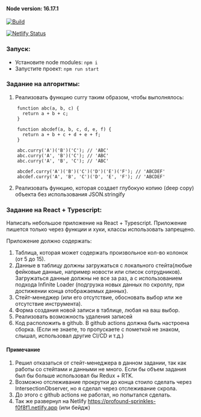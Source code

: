 #### Node version: 16.17.1
[![Build](https://github.com/Kjanys/tensor-test/actions/workflows/main.yml/badge.svg)](https://github.com/Kjanys/tensor-test/actions/workflows/main.yml)

[![Netlify Status](https://api.netlify.com/api/v1/badges/06685ccd-11e4-4a55-897f-6027ae6db859/deploy-status)](https://app.netlify.com/sites/profound-sprinkles-f0f8f1/deploys)
### Запуск:

- Установите node modules: `npm i`
- Запустите проект: `npm run start`

### Задание на алгоритмы:
1) Реализовать функцию curry таким образом, чтобы выполнялось:
```
    function abc(a, b, c) {
      return a + b + c;
    }
    
    function abcdef(a, b, c, d, e, f) {
      return a + b + c + d + e + f;
    }
    
    abc.curry('A')('B')('C'); // 'ABC'
    abc.curry('A', 'B')('C'); // 'ABC'
    abc.curry('A', 'B', 'C'); // 'ABC'
    
    abcdef.curry('A')('B')('C')('D')('E')('F'); // 'ABCDEF'
    abcdef.curry('A', 'B', 'C')('D', 'E', 'F'); // 'ABCDEF'
```

2) Реализовать функцию, которая создает глубокую копию (deep copy) объекта без использования JSON.stringify

### Задание на React + Typescript:
  Написать небольшое приложение на React + Typescript. Приложение пишется только через функции и хуки, классы использовать запрещено.

  
  Приложение должно содержать:
1) Таблица, которая может содержать произвольное кол-во колонок (от 5 до 15).
2) Данные в таблицу должны загружаться с локального стейта(любые фейковые данные, например новости или список сотрудников). Загружаться данные должны не все за раз, а с использованием подхода Infinite Loader (подгрузка новых данных по скроллу, при достижении конца отображаемых данных).
3) Стейт-менеджер (или его отсутствие, обосновать выбор или же отсутствие инструмента).
4) Форма создания новой записи в таблице, любая на ваш выбор. 
5) Реализовать возможность удаления записей
6) Код расположить в github. В github actions должна быть настроена сборка. (Если не знаете, то пропускаете с пометкой не знаком, слышал, использовал другие CI/CD и т.д.)

#### Примечание
1) Решил отказаться от стейт-менеджера в данном задании, так как работы со стейтами и данными не много. Если бы объем задания был бы больше использовал бы Redux + RTK.
2) Возможно отслеживание прокрутки до конца стоило сделать через IntersectionObserver, но я сделал через отслеживание скрола.
3) До этого с github actions не работал, но попытался сделать.
4) Так же развернул на Netlify https://profound-sprinkles-f0f8f1.netlify.app (или бейдж)
